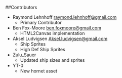 ##Contributors

* Raymond Lehnhoff <raymond.lehnhoff@gmail.com>
    * Primary Contributor
* Ben Fox-Moore <ben.foxmoore@gmail.com>
    * HTML2Canvas implementation     
* Aksel Ludvigsen <Aksel.ludvigsen@gmail.com> 
    * Ship Sprites
    * High Def Ship Sprites
* Zulu_Sauer
	* Updated ship sizes and sprites
* YT-0
    * New hornet asset